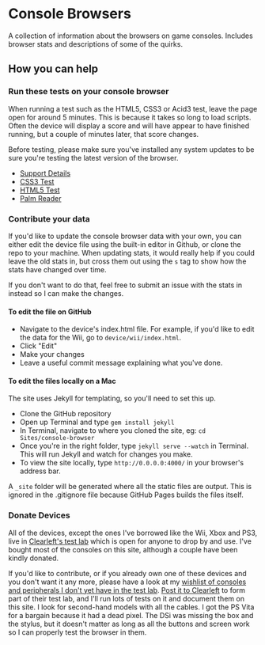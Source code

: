 Console Browsers
================

A collection of information about the browsers on game consoles. Includes browser stats and descriptions of some of the quirks.

## How you can help

### Run these tests on your console browser

When running a test such as the HTML5, CSS3 or Acid3 test, leave the page open for around 5 minutes. This is because it takes so long to load scripts. Often the device will display a score and will have appear to have finished running, but a couple of minutes later, that score changes.

Before testing, please make sure you've installed any system updates to be sure you're testing the latest version of the browser.

* [Support Details](http://supportdetails.com/)
* [CSS3 Test](http://css3test.com)
* [HTML5 Test](http://html5test.com)
* [Palm Reader](http://www.jordanm.co.uk/palmreader)


### Contribute your data

If you'd like to update the console browser data with your own, you can either edit the device file using the built-in editor in Github, or clone the repo to your machine. When updating stats, it would really help if you could leave the old stats in, but cross them out using the `s` tag to show how the stats have changed over time.

If you don't want to do that, feel free to submit an issue with the stats in instead so I can make the changes.

#### To edit the file on GitHub

* Navigate to the device's index.html file. For example, if you'd like to edit the data for the Wii, go to `device/wii/index.html`.
* Click "Edit"
* Make your changes
* Leave a useful commit message explaining what you've done.

#### To edit the files locally on a Mac

The site uses Jekyll for templating, so you'll need to set this up.

* Clone the GitHub repository
* Open up Terminal and type `gem install jekyll`
* In Terminal, navigate to where you cloned the site, eg: `cd Sites/console-browser`
* Once you're in the right folder, type `jekyll serve --watch` in Terminal. This will run Jekyll and watch for changes you make. 
* To view the site locally, type `http://0.0.0.0:4000/` in your browser's address bar.

A `_site` folder will be generated where all the static files are output. This is ignored in the .gitignore file because GitHub Pages builds the files itself.


### Donate Devices

All of the devices, except the ones I've borrowed like the Wii, Xbox and PS3, live in [Clearleft's test lab](http://clearleft.com/testlab) which is open for anyone to drop by and use. I've bought most of the consoles on this site, although a couple have been kindly donated.

If you'd like to contribute, or if you already own one of these devices and you don't want it any more, please have a look at my [wishlist of consoles and peripherals I don't yet have in the test lab](http://www.amazon.co.uk/registry/wishlist/1QGHF0I6T29TR). [Post it to Clearleft](http://clearleft.com/canhelp/) to form part of their test lab, and I'll run lots of tests on it and document them on this site. I look for second-hand models with all the cables. I got the PS Vita for a bargain because it had a dead pixel. The DSi was missing the box and the stylus, but it doesn't matter as long as all the buttons and screen work so I can properly test the browser in them.
